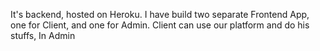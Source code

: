 It's backend, hosted on Heroku.
I have build two separate Frontend App, one for Client, and one for Admin.
Client can use our platform and do his stuffs, 
In Admin 
